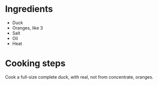 # Ingredients
 - Duck
 - Oranges, like 3
 - Salt
 - Oil
 - Heat

# Cooking steps
Cook a full-size complete duck, with real, not from concentrate, oranges.
